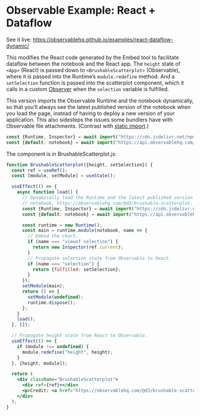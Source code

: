 # Observable Example: React + Dataflow

See it live: https://observablehq.github.io/examples/react-dataflow-dynamic/

This modifies the React code generated by the Embed tool to facilitate dataflow between the notebook and the React app. The `height` state of `<App>` (React) is passed down to `<BrushableScatterplot>` (Observable), where it is passed into the Runtime’s `module.redefine` method. And a `setSelection` function is passed into the scatterplot component, which it calls in a custom [Observer](https://github.com/observablehq/runtime#observers) when the `selection` variable is fulfilled.

This version imports the Observable Runtime and the notebook dynamically, so that you’ll always see the latest published version of the notebook when you load the page, instead of having to deploy a new version of your application. This also sidesteps the issues some bundlers have with Observable file attachments. (Contrast with [static import](https://github.com/observablehq/examples/tree/main/react-dataflow/).)

```js
const {Runtime, Inspector} = await import("https://cdn.jsdelivr.net/npm/@observablehq/runtime@4/dist/runtime.js");
const {default: notebook} = await import("https://api.observablehq.com/@d3/brushable-scatterplot.js?v=3");
```

The component is in BrushableScatterplot.js:

```jsx
function BrushableScatterplot({height, setSelection}) {
  const ref = useRef();
  const [module, setModule] = useState();

  useEffect(() => {
    async function load() {
      // Dynamically load the Runtime and the latest published version of the
      // notebook, https://observablehq.com/@d3/brushable-scatterplot.
      const {Runtime, Inspector} = await import("https://cdn.jsdelivr.net/npm/@observablehq/runtime@4/dist/runtime.js");
      const {default: notebook} = await import("https://api.observablehq.com/@d3/brushable-scatterplot.js?v=3");

      const runtime = new Runtime();
      const main = runtime.module(notebook, name => {
        // Embed the chart.
        if (name === "viewof selection") {
          return new Inspector(ref.current);
        }
        // Propagate selection state from Observable to React.
        if (name === "selection") {
          return {fulfilled: setSelection};
        }
      });
      setModule(main);
      return () => {
        setModule(undefined);
        runtime.dispose();
      };
    }
    load();
  }, []);

  // Propagate height state from React to Observable.
  useEffect(() => {
    if (module !== undefined) {
      module.redefine("height", height);
    }
  }, [height, module]);

  return (
    <div className="BrushableScatterplot">
      <div ref={ref}></div>
      <p>Credit: <a href="https://observablehq.com/@d3/brushable-scatterplot">Mike Bostock</a></p>
    </div>
  );
}
```
